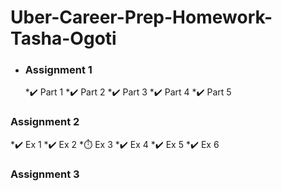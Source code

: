 # Uber-Career-Prep-Homework-Tasha-Ogoti

* ### Assignment 1
  *✔️ Part 1
  *✔️ Part 2
  *✔️ Part 3
  *✔️ Part 4
  *✔️ Part 5

### Assignment 2
  *✔️ Ex 1
  *✔️ Ex 2
  *⏱️ Ex 3
  *✔️ Ex 4
  *✔️ Ex 5
  *✔️ Ex 6

### Assignment 3

